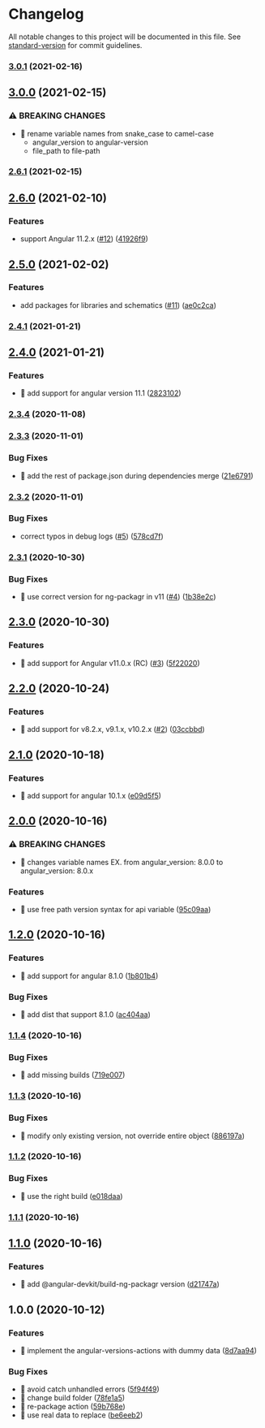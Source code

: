 # Changelog

All notable changes to this project will be documented in this file. See [standard-version](https://github.com/conventional-changelog/standard-version) for commit guidelines.

### [3.0.1](https://github.com/ngworker/angular-versions-action/compare/v3.0.0...v3.0.1) (2021-02-16)

## [3.0.0](https://github.com/ngworker/angular-versions-action/compare/v2.6.1...v3.0.0) (2021-02-15)

### ⚠ BREAKING CHANGES

- 🧨 rename variable names from snake_case to camel-case
  - angular_version to angular-version
  - file_path to file-path

### [2.6.1](https://github.com/ngworker/angular-versions-action/compare/v2.6.0...v2.6.1) (2021-02-15)

## [2.6.0](https://github.com/ngworker/angular-versions-action/compare/v2.5.0...v2.6.0) (2021-02-10)

### Features

- support Angular 11.2.x ([#12](https://github.com/ngworker/angular-versions-action/issues/12)) ([41926f9](https://github.com/ngworker/angular-versions-action/commit/41926f94244e4b6ababe6d2186b4362e802f0d75))

## [2.5.0](https://github.com/ngworker/angular-versions-action/compare/v2.4.1...v2.5.0) (2021-02-02)

### Features

- add packages for libraries and schematics ([#11](https://github.com/ngworker/angular-versions-action/issues/11)) ([ae0c2ca](https://github.com/ngworker/angular-versions-action/commit/ae0c2ca17103add113177945b0076ff23128fe5f))

### [2.4.1](https://github.com/ngworker/angular-versions-action/compare/v2.4.0...v2.4.1) (2021-01-21)

## [2.4.0](https://github.com/ngworker/angular-versions-action/compare/v2.3.4...v2.4.0) (2021-01-21)

### Features

- 🎸 add support for angular version 11.1 ([2823102](https://github.com/ngworker/angular-versions-action/commit/2823102ce91a093ff172e6aab43132d9471eefc7))

### [2.3.4](https://github.com/ngworker/angular-versions-action/compare/v2.3.3...v2.3.4) (2020-11-08)

### [2.3.3](https://github.com/ngworker/angular-versions-action/compare/v2.3.2...v2.3.3) (2020-11-01)

### Bug Fixes

- 🐛 add the rest of package.json during dependencies merge ([21e6791](https://github.com/ngworker/angular-versions-action/commit/21e6791e3ac96a98529ca4f44af4fd437188d821))

### [2.3.2](https://github.com/ngworker/angular-versions-action/compare/v2.3.1...v2.3.2) (2020-11-01)

### Bug Fixes

- correct typos in debug logs ([#5](https://github.com/ngworker/angular-versions-action/issues/5)) ([578cd7f](https://github.com/ngworker/angular-versions-action/commit/578cd7f3fe6e7a8fcef621bddff4aa4fa3afad53))

### [2.3.1](https://github.com/ngworker/angular-versions-action/compare/v2.3.0...v2.3.1) (2020-10-30)

### Bug Fixes

- 🐛 use correct version for ng-packagr in v11 ([#4](https://github.com/ngworker/angular-versions-action/issues/4)) ([1b38e2c](https://github.com/ngworker/angular-versions-action/commit/1b38e2c3950aed61dce2155b39a5ae02a792e08f))

## [2.3.0](https://github.com/ngworker/angular-versions-action/compare/v2.2.0...v2.3.0) (2020-10-30)

### Features

- 🎸 add support for Angular v11.0.x (RC) ([#3](https://github.com/ngworker/angular-versions-action/issues/3)) ([5f22020](https://github.com/ngworker/angular-versions-action/commit/5f22020099e596dabf9ae18437c766fb47cc688b))

## [2.2.0](https://github.com/ngworker/angular-versions-action/compare/v2.1.0...v2.2.0) (2020-10-24)

### Features

- 🎸 add support for v8.2.x, v9.1.x, v10.2.x ([#2](https://github.com/ngworker/angular-versions-action/issues/2)) ([03ccbbd](https://github.com/ngworker/angular-versions-action/commit/03ccbbd7a4b66064323153e84fa812a1e76e7e38))

## [2.1.0](https://github.com/ngworker/angular-versions-action/compare/v2.0.0...v2.1.0) (2020-10-18)

### Features

- 🎸 add support for angular 10.1.x ([e09d5f5](https://github.com/ngworker/angular-versions-action/commit/e09d5f54a13f20bc1b9fb05a9d8f1940ce731fb0))

## [2.0.0](https://github.com/ngworker/angular-versions-action/compare/v1.2.0...v2.0.0) (2020-10-16)

### ⚠ BREAKING CHANGES

- 🧨 changes variable names EX. from angular_version: 8.0.0 to
  angular_version: 8.0.x

### Features

- 🎸 use free path version syntax for api variable ([95c09aa](https://github.com/ngworker/angular-versions-action/commit/95c09aa587c9be8aacd0a217f7b19f1f50a2290e))

## [1.2.0](https://github.com/ngworker/angular-versions-action/compare/v1.1.4...v1.2.0) (2020-10-16)

### Features

- 🎸 add support for angular 8.1.0 ([1b801b4](https://github.com/ngworker/angular-versions-action/commit/1b801b41442ca476cdb441d6c98f89bbc21531cf))

### Bug Fixes

- 🐛 add dist that support 8.1.0 ([ac404aa](https://github.com/ngworker/angular-versions-action/commit/ac404aa531b34e2e8db8343ffd5b665c3fd001e7))

### [1.1.4](https://github.com/ngworker/angular-versions-action/compare/v1.1.3...v1.1.4) (2020-10-16)

### Bug Fixes

- 🐛 add missing builds ([719e007](https://github.com/ngworker/angular-versions-action/commit/719e0075f1dbd05825961733ec34aade3e36480f))

### [1.1.3](https://github.com/ngworker/angular-versions-action/compare/v1.1.2...v1.1.3) (2020-10-16)

### Bug Fixes

- 🐛 modify only existing version, not override entire object ([886197a](https://github.com/ngworker/angular-versions-action/commit/886197a9fd445d3302ec334f859547d402e92301))

### [1.1.2](https://github.com/ngworker/angular-versions-action/compare/v1.1.1...v1.1.2) (2020-10-16)

### Bug Fixes

- 🐛 use the right build ([e018daa](https://github.com/ngworker/angular-versions-action/commit/e018daae97c946c3d8e5082d78263ee95a7a8ffd))

### [1.1.1](https://github.com/ngworker/angular-versions-action/compare/v1.1.0...v1.1.1) (2020-10-16)

## [1.1.0](https://github.com/ngworker/angular-versions-action/compare/v1.0.0...v1.1.0) (2020-10-16)

### Features

- 🎸 add @angular-devkit/build-ng-packagr version ([d21747a](https://github.com/ngworker/angular-versions-action/commit/d21747a39c0bb5595e9d428ebbbf16b64dd7eae2))

## 1.0.0 (2020-10-12)

### Features

- 🎸 implement the angular-versions-actions with dummy data ([8d7aa94](https://github.com/ngworker/angular-versions-action/commit/8d7aa94b8b67853a4f57183422a70e62198a379e))

### Bug Fixes

- 🐛 avoid catch unhandled errors ([5f94f49](https://github.com/ngworker/angular-versions-action/commit/5f94f497b014bd45541ec23508dbfc0b9c11cada))
- 🐛 change build folder ([78fe1a5](https://github.com/ngworker/angular-versions-action/commit/78fe1a53e3f2442340aaa4bf4fa5a38f6e42a2e4))
- 🐛 re-package action ([59b768e](https://github.com/ngworker/angular-versions-action/commit/59b768e2078337c1d77a036eb02309faf98afe84))
- 🐛 use real data to replace ([be6eeb2](https://github.com/ngworker/angular-versions-action/commit/be6eeb250ac10c3f5becacb55c6703b393de6d03))
